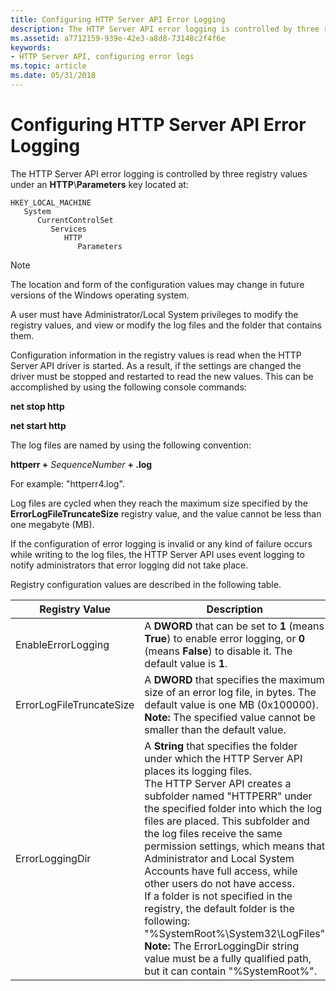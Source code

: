 ```yaml
---
title: Configuring HTTP Server API Error Logging
description: The HTTP Server API error logging is controlled by three registry values under an HTTP\\Parameters key.
ms.assetid: a7712159-939e-42e3-a8d8-73148c2f4f6e
keywords:
- HTTP Server API, configuring error logs
ms.topic: article
ms.date: 05/31/2018
---
```


# Configuring HTTP Server API Error Logging

The HTTP Server API error logging is controlled by three registry values under an **HTTP**\\**Parameters** key located at:

```
HKEY_LOCAL_MACHINE
   System
      CurrentControlSet
         Services
            HTTP
               Parameters
```

> [!Note]  
> The location and form of the configuration values may change in future versions of the Windows operating system.

 

A user must have Administrator/Local System privileges to modify the registry values, and view or modify the log files and the folder that contains them.

Configuration information in the registry values is read when the HTTP Server API driver is started. As a result, if the settings are changed the driver must be stopped and restarted to read the new values. This can be accomplished by using the following console commands:

**net stop http**

**net start http**

The log files are named by using the following convention:

**httperr +** *SequenceNumber* **+ .log**

For example: "httperr4.log".

Log files are cycled when they reach the maximum size specified by the **ErrorLogFileTruncateSize** registry value, and the value cannot be less than one megabyte (MB).

If the configuration of error logging is invalid or any kind of failure occurs while writing to the log files, the HTTP Server API uses event logging to notify administrators that error logging did not take place.

Registry configuration values are described in the following table.




| Registry Value | Description | 
|----------------|-------------|
| EnableErrorLogging | A **DWORD** that can be set to **1** (means **True**) to enable error logging, or **0** (means **False**) to disable it. The default value is **1**. | 
| ErrorLogFileTruncateSize | A **DWORD** that specifies the maximum size of an error log file, in bytes. The default value is one MB (0x100000).<br> **Note:** The specified value cannot be smaller than the default value.<br> | 
| ErrorLoggingDir | A **String** that specifies the folder under which the HTTP Server API places its logging files. <br> The HTTP Server API creates a subfolder named "HTTPERR" under the specified folder into which the log files are placed. This subfolder and the log files receive the same permission settings, which means that Administrator and Local System Accounts have full access, while other users do not have access.<br> If a folder is not specified in the registry, the default folder is the following:<br> "%SystemRoot%\System32\LogFiles"<br> **Note:** The ErrorLoggingDir string value must be a fully qualified path, but it can contain "%SystemRoot%".<br> | 
